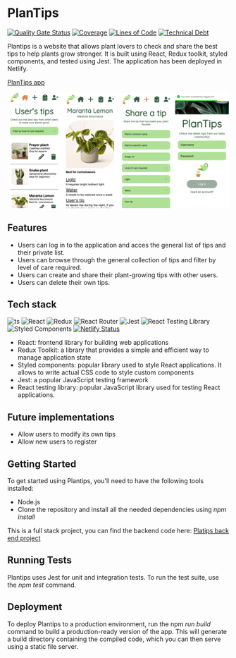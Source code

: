 # PlanTips

[![Quality Gate Status](https://sonarcloud.io/api/project_badges/measure?project=isdi-coders-2023_Anna-Marrodan-Final-Project-front-202301-bcn&metric=alert_status)](https://sonarcloud.io/summary/new_code?id=isdi-coders-2023_Anna-Marrodan-Final-Project-front-202301-bcn)
[![Coverage](https://sonarcloud.io/api/project_badges/measure?project=isdi-coders-2023_Anna-Marrodan-Final-Project-front-202301-bcn&metric=coverage)](https://sonarcloud.io/summary/new_code?id=isdi-coders-2023_Anna-Marrodan-Final-Project-front-202301-bcn)
[![Lines of Code](https://sonarcloud.io/api/project_badges/measure?project=isdi-coders-2023_Anna-Marrodan-Final-Project-front-202301-bcn&metric=ncloc)](https://sonarcloud.io/summary/new_code?id=isdi-coders-2023_Anna-Marrodan-Final-Project-front-202301-bcn)
[![Technical Debt](https://sonarcloud.io/api/project_badges/measure?project=isdi-coders-2023_Anna-Marrodan-Final-Project-front-202301-bcn&metric=sqale_index)](https://sonarcloud.io/summary/new_code?id=isdi-coders-2023_Anna-Marrodan-Final-Project-front-202301-bcn)

Plantips is a website that allows plant lovers to check and share the best tips to help plants grow stronger.
It is built using React, Redux toolkit, styled components, and tested using Jest. The application has been deployed in Netlify.

[PlanTips app](https://anna-marrodan-final-project-202301.netlify.app/login)

![Screenshoots of PlanTips app](images/PlanTips.webp)

## Features

- Users can log in to the application and acces the general list of tips and their private list.
- Users can browse through the general collection of tips and filter by level of care required.
- Users can create and share their plant-growing tips with other users.
- Users can delete their own tips.

## Tech stack

![ts](https://flat.badgen.net/badge/-/TypeScript/blue?icon=typescript&label)
![React](https://img.shields.io/badge/-React-61DAFB?style=flat-square&logo=react&logoColor=white)
![Redux](https://img.shields.io/badge/-Redux-764ABC?style=flat-square&logo=redux&logoColor=white)
![React Router](https://img.shields.io/badge/-React_Router-CA4245?style=flat-square&logo=react-router&logoColor=white)
![Jest](https://img.shields.io/badge/-Jest-C21325?style=flat-square&logo=jest&logoColor=white)
![React Testing Library](https://img.shields.io/badge/-React_Testing_Library-990000?style=flat-square&logo=react-testing-library&logoColor=white)
![Styled Components](https://img.shields.io/badge/-Styled_Components-DB7093?style=flat-square&logo=styled-components&logoColor=white)
[![Netlify Status](https://api.netlify.com/api/v1/badges/24c75094-9f67-4a1d-9c4f-b4469d0ea9a0/deploy-status)](https://app.netlify.com/sites/anna-marrodan-final-project-202301/deploys)

- React: frontend library for building web applications
- Redux Toolkit: a library that provides a simple and efficient way to manage application state
- Styled components: popular library used to style React applications. It allows to write actual CSS code to style custom components
- Jest: a popular JavaScript testing framework
- React testing library: popular JavaScript library used for testing React applications.

## Future implementations

- Allow users to modify its own tips
- Allow new users to register

## Getting Started

To get started using Plantips, you'll need to have the following tools installed:

- Node.js
- Clone the repository and install all the needed dependencies using _npm install_

This is a full stack project, you can find the backend code here: [Platips back end project](https://anna-marrodan-final-project-202301.netlify.app/login)

## Running Tests

Plantips uses Jest for unit and integration tests. To run the test suite, use the _npm test_ command.

## Deployment

To deploy Plantips to a production environment, run the npm _run build_ command to build a production-ready version of the app. This will generate a build directory containing the compiled code, which you can then serve using a static file server.
